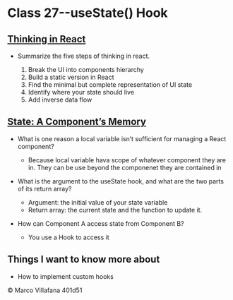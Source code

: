 # Class 27--useState() Hook

## [Thinking in React](https://react.dev/learn/thinking-in-react)

+ Summarize the five steps of thinking in react. 

  1. Break the UI into components hierarchy 
  2. Build a static version in React 
  3. Find the minimal but complete representation of UI state 
  4. Identify where your state should live 
  5. Add inverse data flow 

## [State: A Component’s Memory](https://react.dev/learn/state-a-components-memory)

+ What is one reason a local variable isn’t sufficient for managing a React component? 

  + Because local variable hava scope of whatever component they are in. They can be use beyond the componenet they are contained in 

+ What is the argument to the useState hook, and what are the two parts of its return array? 

  + Argument: the initial value of your state variable 
  + Return array: the current state and the function to update it. 

+ How can Component A access state from Component B? 

  + You use a Hook to access it	 

## Things I want to know more about

+ How to implement custom hooks

© Marco Villafana 401d51